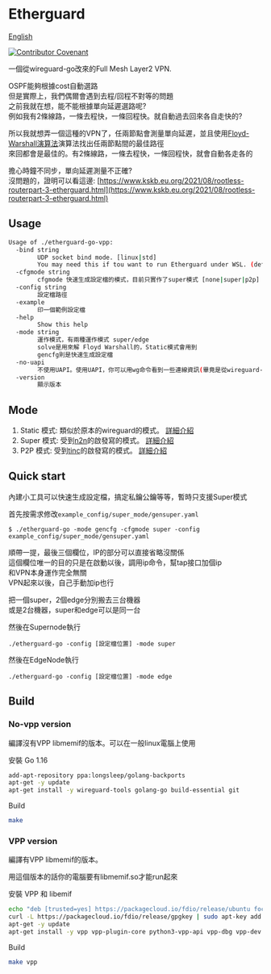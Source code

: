
# Etherguard

[English](README.md)

[![Contributor Covenant](https://img.shields.io/badge/Contributor%20Covenant-2.1-4baaaa.svg)](code_of_conduct.md)

一個從wireguard-go改來的Full Mesh Layer2 VPN.  

OSPF能夠根據cost自動選路  
但是實際上，我們偶爾會遇到去程/回程不對等的問題  
之前我就在想，能不能根據單向延遲選路呢?  
例如我有2條線路，一條去程快，一條回程快。就自動過去回來各自走快的?  

所以我就想弄一個這種的VPN了，任兩節點會測量單向延遲，並且使用[Floyd-Warshall演算法](https://zh.wikipedia.org/zh-tw/Floyd-Warshall算法)演算法找出任兩節點間的最佳路徑  
來回都會是最佳的。有2條線路，一條去程快，一條回程快，就會自動各走各的

擔心時鐘不同步，單向延遲測量不正確?  
沒問題的，證明可以看這邊: [https://www.kskb.eu.org/2021/08/rootless-routerpart-3-etherguard.html](https://www.kskb.eu.org/2021/08/rootless-routerpart-3-etherguard.html)

## Usage

```bash
Usage of ./etherguard-go-vpp:
  -bind string
        UDP socket bind mode. [linux|std]
        You may need this if tou want to run Etherguard under WSL. (default "linux")
  -cfgmode string
        cfgmode 快速生成設定檔的模式，目前只實作了super模式 [none|super|p2p]
  -config string
        設定檔路徑
  -example
        印一個範例設定檔
  -help
        Show this help
  -mode string
        運作模式，有兩種運作模式 super/edge
        solve是用來解 Floyd Warshall的，Static模式會用到
        gencfg則是快速生成設定檔
  -no-uapi
        不使用UAPI。使用UAPI，你可以用wg命令看到一些連線資訊(畢竟是從wireguard-go改的)
  -version
        顯示版本
```

## Mode

1. Static 模式: 類似於原本的wireguard的模式。 [詳細介紹](example_config/static_mode/README_zh.md)
2. Super 模式: 受到[n2n](https://github.com/ntop/n2n)的啟發寫的模式。 [詳細介紹](example_config/super_mode/README_zh.md)
3. P2P 模式: 受到[tinc](https://github.com/gsliepen/tinc)的啟發寫的模式。 [詳細介紹](example_config/p2p_mode/README_zh.md)

## Quick start

內建小工具可以快速生成設定檔，搞定私鑰公鑰等等，暫時只支援Super模式

首先按需求修改`example_config/super_mode/gensuper.yaml`

```
$ ./etherguard-go -mode gencfg -cfgmode super -config example_config/super_mode/gensuper.yaml
```

順帶一提，最後三個欄位，IP的部分可以直接省略沒關係  
這個欄位唯一的目的只是在啟動以後，調用ip命令，幫tap接口加個ip  
和VPN本身運作完全無關  
VPN起來以後，自己手動加ip也行  

把一個super，2個edge分別搬去三台機器  
或是2台機器，super和edge可以是同一台

然後在Supernode執行  
```
./etherguard-go -config [設定檔位置] -mode super
```
然後在EdgeNode執行  
```
./etherguard-go -config [設定檔位置] -mode edge
```

## Build

### No-vpp version

編譯沒有VPP libmemif的版本。可以在一般linux電腦上使用

安裝 Go 1.16

```bash
add-apt-repository ppa:longsleep/golang-backports
apt-get -y update
apt-get install -y wireguard-tools golang-go build-essential git
```

Build

```bash
make
```

### VPP version

編譯有VPP libmemif的版本。

用這個版本的話你的電腦要有libmemif.so才能run起來

安裝 VPP 和 libemif

```bash
echo "deb [trusted=yes] https://packagecloud.io/fdio/release/ubuntu focal main" > /etc/apt/sources.list.d/99fd.io.list
curl -L https://packagecloud.io/fdio/release/gpgkey | sudo apt-key add -
apt-get -y update
apt-get install -y vpp vpp-plugin-core python3-vpp-api vpp-dbg vpp-dev libmemif libmemif-dev
```

Build

```bash
make vpp
```
